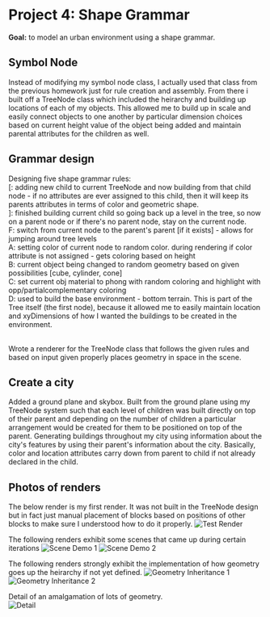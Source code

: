
# Project 4: Shape Grammar

**Goal:** to model an urban environment using a shape grammar. 

## Symbol Node
Instead of modifying my symbol node class, I actually used that class from the previous homework just for rule creation and assembly. From there i built off a TreeNode class which included the heirarchy and building up locations of each of my objects. This allowed me to build up in scale and easily connect objects to one another by particular dimension choices based on current height value of the object being added and maintain parental attributes for the children as well.

## Grammar design
Designing five shape grammar rules: 
<br />[: adding new child to current TreeNode and now building from that child node - if no attributes are ever assigned to this child, then it will keep its parents attributes in terms of color and geometric shape.
<br />]: finished building current child so going back up a level in the tree, so now on a parent node or if there's no parent node, stay on the current node.
<br />F: switch from current node to the parent's parent [if it exists] - allows for jumping around tree levels
<br />A: setting color of current node to random color. during rendering if color attribute is not assigned - gets coloring based on height
<br />B: current object being changed to random geometry based on given possibilities [cube, cylinder, cone]
<br />C: set current obj material to phong with random coloring and highlight with opp/partialcomplementary coloring
<br />D: used to build the base environment - bottom terrain. This is part of the Tree itself (the first node), because it allowed me to easily maintain location and xyDimensions of how I wanted the buildings to be created in the environment.

<br />Wrote a renderer for the TreeNode class that follows the given rules and based on input given properly places geometry in space in the scene.

## Create a city
Added a ground plane and skybox. Built from the ground plane using my TreeNode system such that each level of children was built directly on top of their parent and depending on the number of children a particular arrangement would be created for them to be positioned on top of the parent. Generating buildings throughout my city using information about the city's features by using their parent's information about the city. Basically, color and location attributes carry down from parent to child if not already declared in the child. 


## Photos of renders

The below render is my first render. It was not built in the TreeNode design but in fact just manual placement of blocks based on positions of other blocks to make sure I understood how to do it properly.
![Test Render](https://github.com/hanbollar/Project4-Shape-Grammar/blob/697f06241b50ccf78fdb424311ab38b4e97ac70e/shotsForVisual/1.png "Test Render")

The following renders exhibit some scenes that came up during certain iterations
![Scene Demo 1](https://github.com/hanbollar/Project4-Shape-Grammar/blob/697f06241b50ccf78fdb424311ab38b4e97ac70e/shotsForVisual/2.png "Scene Demo 1")
![Scene Demo 2](https://github.com/hanbollar/Project4-Shape-Grammar/blob/697f06241b50ccf78fdb424311ab38b4e97ac70e/shotsForVisual/3.png "Scene Demo 2")

The following renders strongly exhibit the implementation of how geometry goes up the heirarchy if not yet defined.
![Geometry Inheritance 1](https://github.com/hanbollar/Project4-Shape-Grammar/blob/697f06241b50ccf78fdb424311ab38b4e97ac70e/shotsForVisual/7.png "Geometry Inheritance 1")
![Geometry Inheritance 2](https://github.com/hanbollar/Project4-Shape-Grammar/blob/697f06241b50ccf78fdb424311ab38b4e97ac70e/shotsForVisual/5.png "Geometry Inheritance 2")

Detail of an amalgamation of lots of geometry.<br />
![Detail](https://github.com/hanbollar/Project4-Shape-Grammar/blob/697f06241b50ccf78fdb424311ab38b4e97ac70e/shotsForVisual/4.png "Detail")


